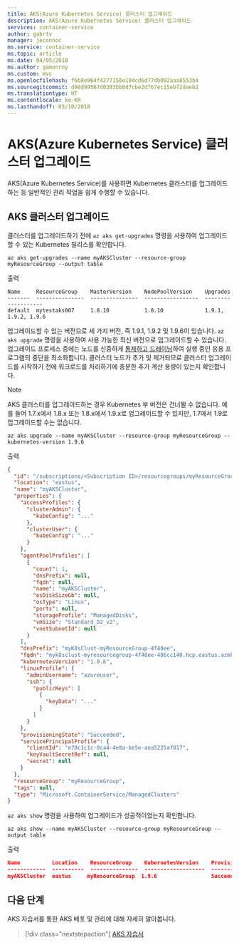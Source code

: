 ```yaml
---
title: AKS(Azure Kubernetes Service) 클러스터 업그레이드
description: AKS(Azure Kubernetes Service) 클러스터 업그레이드
services: container-service
author: gabrtv
manager: jeconnoc
ms.service: container-service
ms.topic: article
ms.date: 04/05/2018
ms.author: gamonroy
ms.custom: mvc
ms.openlocfilehash: f6b8e964f4277150e104cd6d77db092aaa8553b4
ms.sourcegitcommit: d98d99567d0383bb8d7cbe2d767ec15ebf2daeb2
ms.translationtype: HT
ms.contentlocale: ko-KR
ms.lasthandoff: 05/10/2018
---
```

# <a name="upgrade-an-azure-kubernetes-service-aks-cluster"></a>AKS(Azure Kubernetes Service) 클러스터 업그레이드

AKS(Azure Kubernetes Service)를 사용하면 Kubernetes 클러스터를 업그레이드하는 등 일반적인 관리 작업을 쉽게 수행할 수 있습니다.

## <a name="upgrade-an-aks-cluster"></a>AKS 클러스터 업그레이드

클러스터를 업그레이드하기 전에 `az aks get-upgrades` 명령을 사용하여 업그레이드할 수 있는 Kubernetes 릴리스를 확인합니다.

```azurecli-interactive
az aks get-upgrades --name myAKSCluster --resource-group myResourceGroup --output table
```

출력

```console
Name     ResourceGroup    MasterVersion    NodePoolVersion    Upgrades
-------  ---------------  ---------------  -----------------  -------------------
default  mytestaks007     1.8.10           1.8.10             1.9.1, 1.9.2, 1.9.6
```

업그레이드할 수 있는 버전으로 세 가지 버전, 즉 1.9.1, 1.9.2 및 1.9.6이 있습니다. `az aks upgrade` 명령을 사용하여 사용 가능한 최신 버전으로 업그레이드할 수 있습니다.  업그레이드 프로세스 중에는 노드를 신중하게 [통제하고 드레이닝][kubernetes-drain]하여 실행 중인 응용 프로그램의 중단을 최소화합니다.  클러스터 노드가 추가 및 제거되므로 클러스터 업그레이드를 시작하기 전에 워크로드를 처리하기에 충분한 추가 계산 용량이 있는지 확인합니다.

> [!NOTE]
> AKS 클러스터를 업그레이드하는 경우 Kubernetes 부 버전은 건너뛸 수 없습니다. 예를 들어 1.7.x에서 1.8.x 또는 1.8.x에서 1.9.x로 업그레이드할 수 있지만, 1.7에서 1.9로 업그레이드할 수는 없습니다.

```azurecli-interactive
az aks upgrade --name myAKSCluster --resource-group myResourceGroup --kubernetes-version 1.9.6
```

출력

```json
{
  "id": "/subscriptions/<Subscription ID>/resourcegroups/myResourceGroup/providers/Microsoft.ContainerService/managedClusters/myAKSCluster",
  "location": "eastus",
  "name": "myAKSCluster",
  "properties": {
    "accessProfiles": {
      "clusterAdmin": {
        "kubeConfig": "..."
      },
      "clusterUser": {
        "kubeConfig": "..."
      }
    },
    "agentPoolProfiles": [
      {
        "count": 1,
        "dnsPrefix": null,
        "fqdn": null,
        "name": "myAKSCluster",
        "osDiskSizeGb": null,
        "osType": "Linux",
        "ports": null,
        "storageProfile": "ManagedDisks",
        "vmSize": "Standard_D2_v2",
        "vnetSubnetId": null
      }
    ],
    "dnsPrefix": "myK8sClust-myResourceGroup-4f48ee",
    "fqdn": "myk8sclust-myresourcegroup-4f48ee-406cc140.hcp.eastus.azmk8s.io",
    "kubernetesVersion": "1.9.6",
    "linuxProfile": {
      "adminUsername": "azureuser",
      "ssh": {
        "publicKeys": [
          {
            "keyData": "..."
          }
        ]
      }
    },
    "provisioningState": "Succeeded",
    "servicePrincipalProfile": {
      "clientId": "e70c1c1c-0ca4-4e0a-be5e-aea5225af017",
      "keyVaultSecretRef": null,
      "secret": null
    }
  },
  "resourceGroup": "myResourceGroup",
  "tags": null,
  "type": "Microsoft.ContainerService/ManagedClusters"
}
```

`az aks show` 명령을 사용하여 업그레이드가 성공적이었는지 확인합니다.

```azurecli-interactive
az aks show --name myAKSCluster --resource-group myResourceGroup --output table
```

출력

```json
Name          Location    ResourceGroup    KubernetesVersion    ProvisioningState    Fqdn
------------  ----------  ---------------  -------------------  -------------------  ----------------------------------------------------------------
myAKSCluster  eastus     myResourceGroup  1.9.6                 Succeeded            myk8sclust-myresourcegroup-3762d8-2f6ca801.hcp.eastus.azmk8s.io
```

## <a name="next-steps"></a>다음 단계

AKS 자습서를 통한 AKS 배포 및 관리에 대해 자세히 알아봅니다.

> [!div class="nextstepaction"]
> [AKS 자습서][aks-tutorial-prepare-app]

<!-- LINKS - external -->
[kubernetes-drain]: https://kubernetes.io/docs/tasks/administer-cluster/safely-drain-node/

<!-- LINKS - internal -->
[aks-tutorial-prepare-app]: ./tutorial-kubernetes-prepare-app.md
